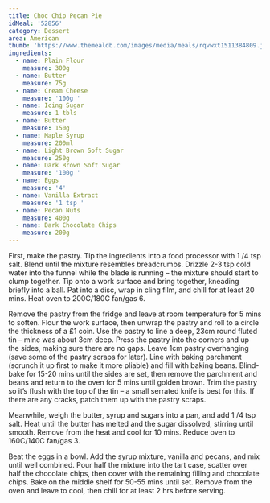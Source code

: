 ```yaml
---
title: Choc Chip Pecan Pie
idMeal: '52856'
category: Dessert
area: American
thumb: 'https://www.themealdb.com/images/media/meals/rqvwxt1511384809.jpg'
ingredients:
  - name: Plain Flour
    measure: 300g
  - name: Butter
    measure: 75g
  - name: Cream Cheese
    measure: '100g '
  - name: Icing Sugar
    measure: 1 tbls
  - name: Butter
    measure: 150g
  - name: Maple Syrup
    measure: 200ml
  - name: Light Brown Soft Sugar
    measure: 250g
  - name: Dark Brown Soft Sugar
    measure: '100g '
  - name: Eggs
    measure: '4'
  - name: Vanilla Extract
    measure: '1 tsp '
  - name: Pecan Nuts
    measure: 400g
  - name: Dark Chocolate Chips
    measure: 200g
---
```

First, make the pastry. Tip the ingredients into a food processor with 1 /4 tsp salt. Blend until the mixture resembles breadcrumbs. Drizzle 2-3 tsp cold water into the funnel while the blade is running – the mixture should start to clump together. Tip onto a work surface and bring together, kneading briefly into a ball. Pat into a disc, wrap in cling film, and chill for at least 20 mins. Heat oven to 200C/180C fan/gas 6.

Remove the pastry from the fridge and leave at room temperature for 5 mins to soften. Flour the work surface, then unwrap the pastry and roll to a circle the thickness of a £1 coin. Use the pastry to line a deep, 23cm round fluted tin – mine was about 3cm deep. Press the pastry into the corners and up the sides, making sure there are no gaps. Leave 1cm pastry overhanging (save some of the pastry scraps for later). Line with baking parchment (scrunch it up first to make it more pliable) and fill with baking beans. Blind-bake for 15-20 mins until the sides are set, then remove the parchment and beans and return to the oven for 5 mins until golden brown. Trim the pastry so it’s flush with the top of the tin – a small serrated knife is best for this. If there are any cracks, patch them up with the pastry scraps.

Meanwhile, weigh the butter, syrup and sugars into a pan, and add 1 /4 tsp salt. Heat until the butter has melted and the sugar dissolved, stirring until smooth. Remove from the heat and cool for 10 mins. Reduce oven to 160C/140C fan/gas 3.

Beat the eggs in a bowl. Add the syrup mixture, vanilla and pecans, and mix until well combined. Pour half the mixture into the tart case, scatter over half the chocolate chips, then cover with the remaining filling and chocolate chips. Bake on the middle shelf for 50-55 mins until set. Remove from the oven and leave to cool, then chill for at least 2 hrs before serving.
